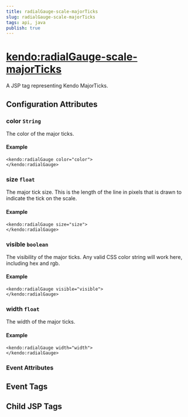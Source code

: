 ```yaml
---
title: radialGauge-scale-majorTicks
slug: radialGauge-scale-majorTicks
tags: api, java
publish: true
---
```


# <kendo:radialGauge-scale-majorTicks>
A JSP tag representing Kendo MajorTicks.

## Configuration Attributes


### color `String`

The color of the major ticks.

#### Example
    <kendo:radialGauge color="color">
    </kendo:radialGauge>



### size `float`

The major tick size.
This is the length of the line in pixels that is drawn to indicate the tick on the scale.

#### Example
    <kendo:radialGauge size="size">
    </kendo:radialGauge>



### visible `boolean`

The visibility of the major ticks.
Any valid CSS color string will work here, including hex and rgb.

#### Example
    <kendo:radialGauge visible="visible">
    </kendo:radialGauge>



### width `float`

The width of the major ticks.

#### Example
    <kendo:radialGauge width="width">
    </kendo:radialGauge>



### Event Attributes

## Event Tags


## Child JSP Tags

